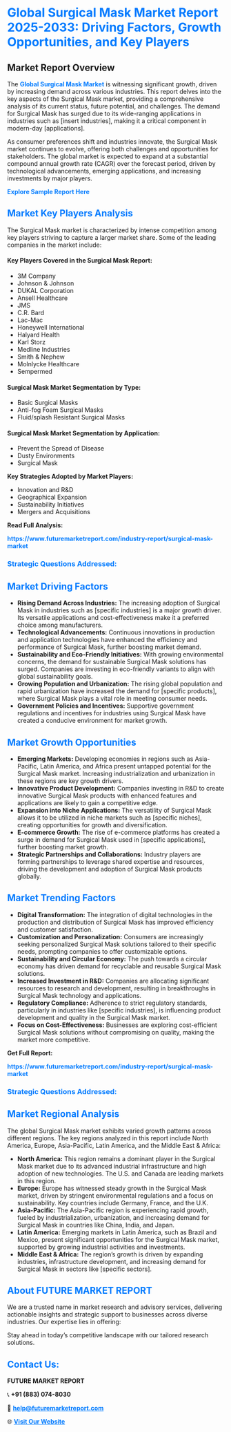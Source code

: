 <h1 style="color: #007BFF;">Global Surgical Mask Market Report 2025-2033: Driving Factors, Growth Opportunities, and Key Players</h1>

<section id="overview">
<h2>Market Report Overview</h2>
<p>The <a href="https://www.futuremarketreport.com/industry-report/surgical-mask-market" style="color: #007BFF; text-decoration: none;"><strong>Global Surgical Mask Market</strong></a> is witnessing significant growth, driven by increasing demand across various industries. This report delves into the key aspects of the Surgical Mask market, providing a comprehensive analysis of its current status, future potential, and challenges. The demand for Surgical Mask has surged due to its wide-ranging applications in industries such as [insert industries], making it a critical component in modern-day [applications].</p>
<p>As consumer preferences shift and industries innovate, the Surgical Mask market continues to evolve, offering both challenges and opportunities for stakeholders. The global market is expected to expand at a substantial compound annual growth rate (CAGR) over the forecast period, driven by technological advancements, emerging applications, and increasing investments by major players.</p>
</section>

<section id="overview">
<p><a href="https://www.futuremarketreport.com/request-sample/reportId=122228" style="color: #007BFF; text-decoration: none;"><strong>Explore Sample Report Here</strong></a></p>
</section>

<section id="key-players">
<h2 style="color: #007BFF;">Market Key Players Analysis</h2>
<p>The Surgical Mask market is characterized by intense competition among key players striving to capture a larger market share. Some of the leading companies in the market include:</p>
<h4>Key Players Covered in the Surgical Mask Report:</h4>
<ul><li>3M Company</li><li>Johnson &amp; Johnson</li><li>DUKAL Corporation</li><li>Ansell Healthcare</li><li>JMS</li><li>C.R. Bard</li><li>Lac-Mac</li><li>Honeywell International</li><li>Halyard Health</li><li>Karl Storz</li><li>Medline Industries</li><li>Smith &amp; Nephew</li><li>Molnlycke Healthcare</li><li>Sempermed</li></ul>
<h4>Surgical Mask Market Segmentation by Type:</h4>
<ul><li>Basic Surgical Masks</li><li>Anti-fog Foam Surgical Masks</li><li>Fluid/splash Resistant Surgical Masks</li></ul>

<h4>Surgical Mask Market Segmentation by Application:</h4>
<ul><li>Prevent the Spread of Disease</li><li>Dusty Environments</li><li>Surgical Mask</li></ul>
<p><strong>Key Strategies Adopted by Market Players:</strong></p>
<ul>
<li>Innovation and R&D</li>
<li>Geographical Expansion</li>
<li>Sustainability Initiatives</li>
<li>Mergers and Acquisitions</li>
</ul>
</section>

<section>
<p><strong>Read Full Analysis: </strong></p><a href="https://www.futuremarketreport.com/industry-report/surgical-mask-market" style="color: #007BFF; text-decoration: none;"><strong>https://www.futuremarketreport.com/industry-report/surgical-mask-market</strong></a>
<h3 style="color: #007BFF;">Strategic Questions Addressed:</h3>
</section>

<section id="driving-factors">
<h2 style="color: #007BFF;">Market Driving Factors</h2>
<ul>
<li><strong>Rising Demand Across Industries:</strong> The increasing adoption of Surgical Mask in industries such as [specific industries] is a major growth driver. Its versatile applications and cost-effectiveness make it a preferred choice among manufacturers.</li>
<li><strong>Technological Advancements:</strong> Continuous innovations in production and application technologies have enhanced the efficiency and performance of Surgical Mask, further boosting market demand.</li>
<li><strong>Sustainability and Eco-Friendly Initiatives:</strong> With growing environmental concerns, the demand for sustainable Surgical Mask solutions has surged. Companies are investing in eco-friendly variants to align with global sustainability goals.</li>
<li><strong>Growing Population and Urbanization:</strong> The rising global population and rapid urbanization have increased the demand for [specific products], where Surgical Mask plays a vital role in meeting consumer needs.</li>
<li><strong>Government Policies and Incentives:</strong> Supportive government regulations and incentives for industries using Surgical Mask have created a conducive environment for market growth.</li>
</ul>
</section>

<section id="growth-opportunities">
<h2 style="color: #007BFF;">Market Growth Opportunities</h2>
<ul>
<li><strong>Emerging Markets:</strong> Developing economies in regions such as Asia-Pacific, Latin America, and Africa present untapped potential for the Surgical Mask market. Increasing industrialization and urbanization in these regions are key growth drivers.</li>
<li><strong>Innovative Product Development:</strong> Companies investing in R&D to create innovative Surgical Mask products with enhanced features and applications are likely to gain a competitive edge.</li>
<li><strong>Expansion into Niche Applications:</strong> The versatility of Surgical Mask allows it to be utilized in niche markets such as [specific niches], creating opportunities for growth and diversification.</li>
<li><strong>E-commerce Growth:</strong> The rise of e-commerce platforms has created a surge in demand for Surgical Mask used in [specific applications], further boosting market growth.</li>
<li><strong>Strategic Partnerships and Collaborations:</strong> Industry players are forming partnerships to leverage shared expertise and resources, driving the development and adoption of Surgical Mask products globally.</li>
</ul>
</section>

<section id="trending-factors">
<h2 style="color: #007BFF;">Market Trending Factors</h2>
<ul>
<li><strong>Digital Transformation:</strong> The integration of digital technologies in the production and distribution of Surgical Mask has improved efficiency and customer satisfaction.</li>
<li><strong>Customization and Personalization:</strong> Consumers are increasingly seeking personalized Surgical Mask solutions tailored to their specific needs, prompting companies to offer customizable options.</li>
<li><strong>Sustainability and Circular Economy:</strong> The push towards a circular economy has driven demand for recyclable and reusable Surgical Mask solutions.</li>
<li><strong>Increased Investment in R&D:</strong> Companies are allocating significant resources to research and development, resulting in breakthroughs in Surgical Mask technology and applications.</li>
<li><strong>Regulatory Compliance:</strong> Adherence to strict regulatory standards, particularly in industries like [specific industries], is influencing product development and quality in the Surgical Mask market.</li>
<li><strong>Focus on Cost-Effectiveness:</strong> Businesses are exploring cost-efficient Surgical Mask solutions without compromising on quality, making the market more competitive.</li>
</ul>
</section>

<section>
<p><strong>Get Full Report: </strong></p><a href="https://www.futuremarketreport.com/industry-report/surgical-mask-market" style="color: #007BFF; text-decoration: none;"><strong>https://www.futuremarketreport.com/industry-report/surgical-mask-market</strong></a>
<h3 style="color: #007BFF;">Strategic Questions Addressed:</h3>
</section>


<section id="regional-analysis">
<h2 style="color: #007BFF;">Market Regional Analysis</h2>
<p>The global Surgical Mask market exhibits varied growth patterns across different regions. The key regions analyzed in this report include North America, Europe, Asia-Pacific, Latin America, and the Middle East & Africa:</p>
<ul>
<li><strong>North America:</strong> This region remains a dominant player in the Surgical Mask market due to its advanced industrial infrastructure and high adoption of new technologies. The U.S. and Canada are leading markets in this region.</li>
<li><strong>Europe:</strong> Europe has witnessed steady growth in the Surgical Mask market, driven by stringent environmental regulations and a focus on sustainability. Key countries include Germany, France, and the U.K.</li>
<li><strong>Asia-Pacific:</strong> The Asia-Pacific region is experiencing rapid growth, fueled by industrialization, urbanization, and increasing demand for Surgical Mask in countries like China, India, and Japan.</li>
<li><strong>Latin America:</strong> Emerging markets in Latin America, such as Brazil and Mexico, present significant opportunities for the Surgical Mask market, supported by growing industrial activities and investments.</li>
<li><strong>Middle East & Africa:</strong> The region’s growth is driven by expanding industries, infrastructure development, and increasing demand for Surgical Mask in sectors like [specific sectors].</li>
</ul>
</section>

<footer>
<h2 style="color: #007BFF;">About FUTURE MARKET REPORT</h2>
<p>We are a trusted name in market research and advisory services, delivering actionable insights and strategic support to businesses across diverse industries. Our expertise lies in offering:</p>

<p>Stay ahead in today’s competitive landscape with our tailored research solutions.</p>

<h2 style="color: #007BFF;">Contact Us:</h2>
<p><strong>FUTURE MARKET REPORT</strong></p>
<p>📞 <strong>+91 (883) 074-8030</strong></p>
<p>📧 <strong><a href="mailto:help@futuremarketreport.com" style="color: #007BFF;">help@futuremarketreport.com</a></strong></p>
<p>🌐 <strong><a href="https://www.futuremarketreport.com/" style="color: #007BFF;">Visit Our Website</a></strong></p>
</footer>